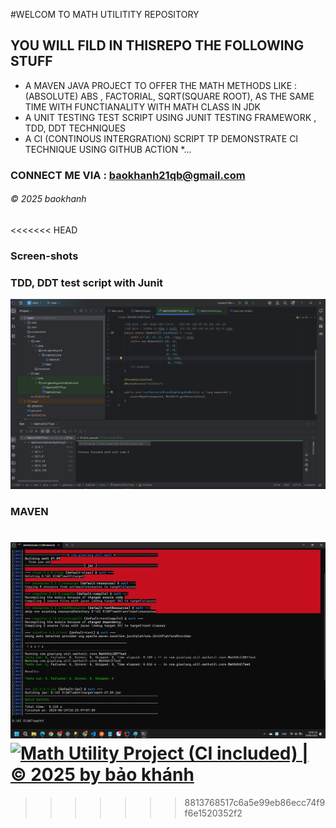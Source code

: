#WELCOM TO MATH UTILITITY REPOSITORY 

## YOU WILL FILD IN THISREPO THE FOLLOWING STUFF

* A MAVEN JAVA PROJECT TO OFFER THE MATH METHODS LIKE : (ABSOLUTE) ABS , FACTORIAL, SQRT(SQUARE ROOT), AS THE SAME TIME WITH FUNCTIANALITY WITH MATH CLASS IN JDK 
* A UNIT TESTING TEST SCRIPT USING JUNIT TESTING FRAMEWORK , TDD, DDT TECHNIQUES
* A CI (CONTINOUS INTERGRATION) SCRIPT TP DEMONSTRATE CI TECHNIQUE USING GITHUB ACTION
*...

### CONNECT ME VIA : baokhanh21qb@gmail.com
###### &#169; 2025 baokhanh
<<<<<<< HEAD

### Screen-shots

### TDD, DDT test script with Junit 
![TDD, DDT with JUnit](https://github.com/baokhanh592004/math/blob/main/screenshots/JUnit%20with%20TDD%20DDT.png)

### MAVEN 
![Maven builder](https://github.com/baokhanh592004/math/blob/main/screenshots/Maven%20Builder.png)
[![Math Utility Project (CI included) | © 2025 by bảo khánh](https://github.com/baokhanh592004/math/actions/workflows/ci-runner.yml/badge.svg)](https://github.com/baokhanh592004/math/actions/workflows/ci-runner.yml)
=======
>>>>>>> 8813768517c6a5e99eb86ecc74f9f6e1520352f2
